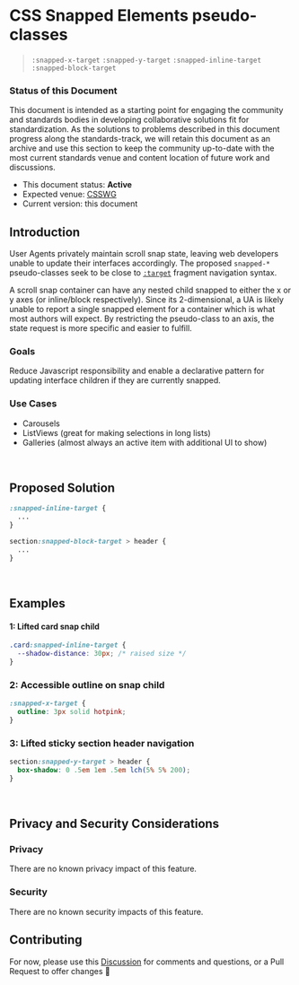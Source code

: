 # CSS Snapped Elements pseudo-classes
> `:snapped-x-target` `:snapped-y-target` `:snapped-inline-target` `:snapped-block-target`

### Status of this Document
This document is intended as a starting point for engaging the community and standards bodies in developing collaborative solutions fit for standardization. As the solutions to problems described in this document progress along the standards-track, we will retain this document as an archive and use this section to keep the community up-to-date with the most current standards venue and content location of future work and discussions.
* This document status: **Active**
* Expected venue: [CSSWG](https://drafts.csswg.org/)
* Current version: this document

## Introduction

User Agents privately maintain scroll snap state, leaving web developers unable to update their interfaces accordingly. The proposed `snapped-*` pseudo-classes seek to be close to [`:target`](https://www.w3.org/TR/selectors-4/#the-target-pseudo) fragment navigation syntax.

A scroll snap container can have any nested child snapped to either the x or y axes (or inline/block respectively). Since its 2-dimensional, a UA is likely unable to report a single snapped element for a container which is what most authors will expect. By restricting the pseudo-class to an axis, the state request is more specific and easier to fulfill.

### Goals

Reduce Javascript responsibility and enable a declarative pattern for updating interface children if they are currently snapped.

### Use Cases

- Carousels
- ListViews (great for making selections in long lists)
- Galleries (almost always an active item with additional UI to show)

<br>

## Proposed Solution

```css
:snapped-inline-target {
  ...
}

section:snapped-block-target > header {
  ...
}
```

<br>

## Examples

#### 1: Lifted card snap child

```css
.card:snapped-inline-target {
  --shadow-distance: 30px; /* raised size */
}
```

### 2: Accessible outline on snap child

```css
:snapped-x-target {
  outline: 3px solid hotpink;
}
```

### 3: Lifted sticky section header navigation

```css
section:snapped-y-target > header {
  box-shadow: 0 .5em 1em .5em lch(5% 5% 200);
}
```

<br>

## Privacy and Security Considerations

### Privacy

There are no known privacy impact of this feature.

### Security

There are no known security impacts of this feature.

## Contributing
For now, please use this [Discussion](https://github.com/argyleink/ScrollSnapExplainers/discussions/5) for comments and questions, or a Pull Request to offer changes 🙏
